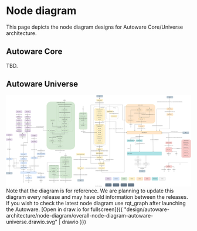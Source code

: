 # Node diagram

This page depicts the node diagram designs for Autoware Core/Universe architecture.

## Autoware Core

TBD.

## Autoware Universe

![Node diagram](overall-node-diagram-autoware-universe.drawio.svg)
Note that the diagram is for reference. We are planning to update this diagram every release and may have old information between the releases.
If you wish to check the latest node diagram use rqt_graph after launching the Autoware.
[Open in draw.io for fullscreen]({{ "design/autoware-architecture/node-diagram/overall-node-diagram-autoware-universe.drawio.svg" | drawio }})
